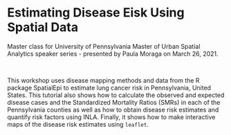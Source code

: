 # Estimating Disease Eisk Using Spatial Data

Master class for University of Pennsylvania Master of Urban Spatial Analytics speaker series - presented by Paula Moraga on March 26, 2021.

<br>

This workshop uses disease mapping methods and data from the R package SpatialEpi to estimate lung cancer risk in Pennsylvania, United States. This tutorial also shows how to calculate the observed and expected disease cases and the Standardized Mortality Ratios (SMRs) in each of the Pennsylvania counties as well as how to obtain disease risk estimates and quantify risk factors using INLA. Finally, it shows how to make interactive maps of the disease risk estimates using `leaflet`.
